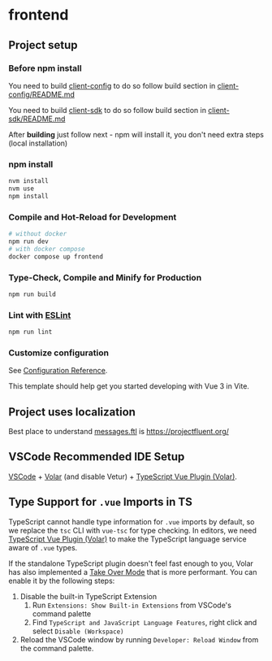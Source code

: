 # frontend

## Project setup

### Before npm install
You need to build [client-config]([../client-config])
to do so follow build section in [client-config/README.md](../client-config/README.md)

You need to build [client-sdk](../client-sdk)
to do so follow build section in [client-sdk/README.md](../client-sdk/README.md)

After **building** just follow next - npm will install it, you don't need extra steps
(local installation)

### npm install
```sh
nvm install
nvm use
npm install
```

### Compile and Hot-Reload for Development

```sh
# without docker
npm run dev
# with docker compose
docker compose up frontend
```

### Type-Check, Compile and Minify for Production

```sh
npm run build
```

### Lint with [ESLint](https://eslint.org/)

```sh
npm run lint
```

### Customize configuration
See [Configuration Reference](https://cli.vuejs.org/config/).

This template should help get you started developing with Vue 3 in Vite.

## Project uses localization

Best place to understand [messages.ftl](./src/locales/en/messages.ftl) is https://projectfluent.org/

## VSCode Recommended IDE Setup

[VSCode](https://code.visualstudio.com/) + [Volar](https://marketplace.visualstudio.com/items?itemName=Vue.volar) (and disable Vetur) + [TypeScript Vue Plugin (Volar)](https://marketplace.visualstudio.com/items?itemName=Vue.vscode-typescript-vue-plugin).

## Type Support for `.vue` Imports in TS

TypeScript cannot handle type information for `.vue` imports by default, so we replace the `tsc` CLI with `vue-tsc` for type checking. In editors, we need [TypeScript Vue Plugin (Volar)](https://marketplace.visualstudio.com/items?itemName=Vue.vscode-typescript-vue-plugin) to make the TypeScript language service aware of `.vue` types.

If the standalone TypeScript plugin doesn't feel fast enough to you, Volar has also implemented a [Take Over Mode](https://github.com/johnsoncodehk/volar/discussions/471#discussioncomment-1361669) that is more performant. You can enable it by the following steps:

1. Disable the built-in TypeScript Extension
    1) Run `Extensions: Show Built-in Extensions` from VSCode's command palette
    2) Find `TypeScript and JavaScript Language Features`, right click and select `Disable (Workspace)`
2. Reload the VSCode window by running `Developer: Reload Window` from the command palette.
